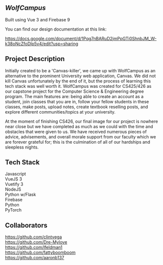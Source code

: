 ## ***WolfCampus***

Built using Vue 3 and Firebase 9

You can find our design documentation at this link:

https://docs.google.com/document/d/1Pqg7nBARuD2jmPpGTi0ShnbJM_W-k38oNcZfoDlp5v4/edit?usp=sharing

## Project Description

Initially created to be a 'Canvas-killer', we came up with WolfCampus as an alternative to the prominent University web application, Canvas. We did not kill Canvas unfortunately by the end of it,
but the process of learning this tech stack was well worth it. WolfCampus was created for CS425/426 as our capstone project for the Computer Science & Engineering degree program. The main features
are: being able to create an account as a student, join classes that you are in, follow your fellow students in these classes, make posts, upload notes, create textbook reselling posts, and explore
different communities/topics at your university.

At the moment of finishing CS426, our final image for our project is nowhere near close but we have completed as much as we could with the time and obstacles that were given to us. We have received numerous
pieces of advice, advisements, and overall morale support from our faculty which we are forever grateful for; this is the culmination of all of our hardships and sleepless nights.

## Tech Stack
Javascript      
VueJS 3     
Vuetify 3  
NodeJS      
Python w/Flask   
Firebase  
Python         
PyTorch

## Collaborators

https://github.com/clintvega  
https://github.com/Dre-Mylove  
https://github.com/lfeldman1  
https://github.com/fattyboomboom  
https://github.com/aaronb137
